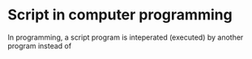 # Script in computer programming
In programming, a script program is inteperated (executed) by another program instead of 

